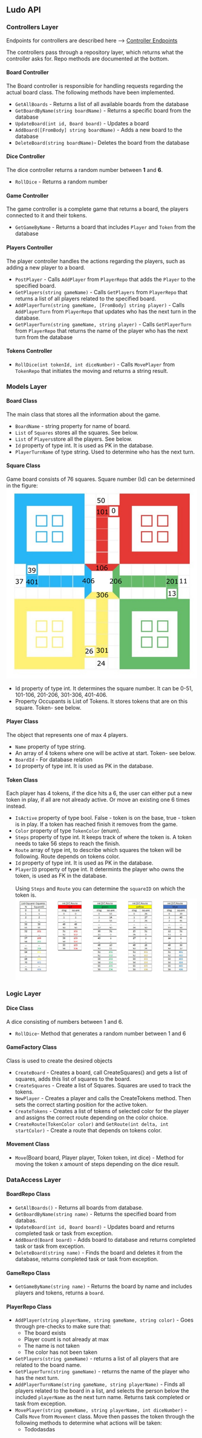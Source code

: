 ## Ludo API
### Controllers Layer

Endpoints for controllers are described here --> [Controller Endpoints](ludoApiEndpoints.md)

The controllers pass through a repository layer, which returns what the controller asks for. Repo methods are documented at the bottom.

#### Board Controller

The Board controller is responsible for handling requests regarding the actual board class. The following methods have been implemented.

* ``GetAllBoards`` - Returns a list of all available boards from the database
* `GetBoardByName(string boardName)` - Returns a specific board from the database
* ``UpdateBoard(int id, Board board)`` - Updates a board
* ``AddBoard([FromBody] string boardName)`` - Adds a new board to the database
* ``DeleteBoard(string boardName)``- Deletes the board from the database 

#### Dice Controller

The dice controller returns a random number between **1** and **6**. 

* ``RollDice`` - Returns a random number

#### Game Controller

The game controller is a complete game that returns a board, the players connected to it and their tokens.

* ``GetGameByName`` - Returns a board that includes ``Player`` and  ``Token`` from the database

#### Players Controller

The player controller handles the actions regarding the players, such as adding a new player to a board.

* ``PostPlayer`` - Calls ``AddPlayer`` from ``PlayerRepo`` that adds the ``Player`` to the specified board.
* ``GetPlayers(string gameName)`` - Calls ``GetPlayers`` from ``PlayerRepo`` that returns a list of all players related to the specified board.
* ``AddPlayerTurn(string gameName, [FromBody] string player)`` - Calls ``AddPlayerTurn`` from ``PlayerRepo`` that updates who has the next turn in the database.
* ``GetPlayerTurn(string gameName, string player)`` - Calls ``GetPlayerTurn`` from ``PlayerRepo`` that returns the name of the player who has the next turn from the database

#### Tokens Controller
* ``RollDice(int tokenId, int diceNumber)`` - Calls ``MovePlayer`` from ``TokenRepo`` that initiates the moving and returns a string result.

### Models Layer
#### Board Class
The main class that stores all the information about the game.

- ``BoardName`` - string property for name of board.
- ``List`` of ``Squares`` stores all the squares. See below.
- ``List`` of ``Players``store all the players. See below.
- ``Id`` property of type int. It is used as PK in the database.
- ``PlayerTurnName`` of type string. Used to determine who has the next turn.

#### Square Class
Game board consists of 76 squares. Square number (Id) can be determined in the figure:   
[<img src="https://github.com/PGBSNH20/ludo-v2-group1/blob/main/Documentation/LudoApiDocs/SquareNumbering.jpg">](SquareNumbering)

- Id property of type int. It determines the square number. It can be 0-51, 101-106, 201-206, 301-306, 401-406.
- Property Occupants is List of Tokens. It stores tokens that are on this square. Token- see below.      

#### Player Class
The object that represents one of max 4 players.

- `Name` property of type string.
- An array of 4 tokens where one will be active at start. Token- see below.
- `BoardId` - For database relation
- `Id` property of type int. It is used as PK in the database.

#### Token Class
Each player has 4 tokens, if the dice hits a 6, the user can either put a new token in play, if all are not already active. Or move an existing one 6 times instead.

- `IsActive` property of type bool. False - token is on the base, true - token is in play. If a token has reached finish it removes from the game.   
- `Color` property of type `TokenColor` (enum).
- `Steps` property of type int. It keeps track of where the token is. A token needs to take 56 steps to reach the finish.
- `Route` array of type int, to describe which squares the token will be following. Route depends on tokens color.
- `Id` property of type int. It is used as PK in the database.
- `PlayerID` property of type int. It determints the player who owns the token, is used as FK in the database.<br><br>
Using `Steps` and `Route` you can determine the `squareID` on which the token is.
[<img src="https://github.com/PGBSNH20/ludo-v2-group1/blob/main/Documentation/LudoApiDocs/Routes.jpg">](Routes)

### Logic Layer
#### Dice Class
A dice consisting of numbers between 1 and 6.
- `RollDice`- Method that generates a random number between 1 and 6
#### GameFactory Class
Class is used to create the desired objects

- `CreateBoard` - Creates a board, call CreateSquares() and gets a list of squares, adds this list of squares to the board.
- `CreateSquares` - Create a list of Squares. Squares are used to track the tokens.
- `NewPlayer` - Creates a player and calls the CreateTokens method. Then sets the correct starting position for the active token.   
- `CreateTokens` - Creates a list of tokens of selected color for the player and assigns the correct route depending on the color choice.
- `CreateRoute(TokenColor color)` and `GetRoute(int delta, int startColor)` - Create a route that depends on tokens color.    
#### Movement Class
- `Move`(Board board, Player player, Token token, int dice) - Method for moving the token x amount of steps depending on the dice result.
### DataAccess Layer
#### BoardRepo Class
- ``GetAllBoards()`` - Returns all boards from database.
- ``GetBoardByName(string name)`` - Returns the specified board from databas.
- ``UpdateBoard(int id, Board board)`` - Updates board and returns completed task or task from exception.
- ``AddBoard(Board board)`` - Adds board to database and returns completed task or task from exception.
- ``DeleteBoard(string name)`` - Finds the board and deletes it from the database, returns completed task or task from exception.
#### GameRepo Class
- ``GetGameByName(string name)`` - Returns the board by name and includes players and tokens, returns a ``board``.
#### PlayerRepo Class
- ``AddPlayer(string playerName, string gameName, string color)`` - Goes through pre-checks to make sure that:
  - The board exists
  - Player count is not already at max
  - The name is not taken 
  - The color has not been taken
- ``GetPlayers(string gameName)`` - returns a list of all players that are related to the board name.
- ``GetPlayerTurn(string gameName)`` - returns the name of the player who has the next turn.
- ``AddPlayerTurnName(string gameName, string playerName)`` - Finds all players related to the board in a list, and selects the person below the included ``playerName`` as the next turn name. Returns task completed or task from exception.
- ``MovePlayer(string gameName, string playerName, int diceNumber)`` - Calls ``Move`` from ``Movement`` class. Move then passes the token through the following methods to determine what actions will be taken:
  - Tododasdas
